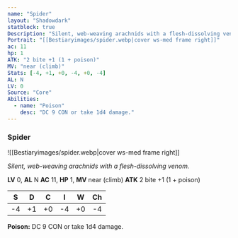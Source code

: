 ```yaml
---
name: "Spider"
layout: "Shadowdark"
statblock: true
Description: "Silent, web-weaving arachnids with a flesh-dissolving venom."
Portrait: "[[Bestiaryimages/spider.webp|cover ws-med frame right]]"
ac: 11
hp: 1
ATK: "2 bite +1 (1 + poison)"
MV: "near (climb)"
Stats: [-4, +1, +0, -4, +0, -4]
AL: N
LV: 0
Source: "Core"
Abilities:
  - name: "Poison"
    desc: "DC 9 CON or take 1d4 damage."
---
```


### Spider

![[Bestiaryimages/spider.webp|cover ws-med frame right]]

_Silent, web-weaving arachnids with a flesh-dissolving venom._

**LV** 0, **AL** N
**AC** 11, **HP** 1, **MV** near (climb)
**ATK** 2 bite +1 (1 + poison)

|  S  |  D  |  C  |  I  |  W  |  Ch  |
|:---:|:---:|:---:|:---:|:---:|:----:|
| -4 | +1 | +0 | -4 | +0 | -4 |

**Poison:** DC 9 CON or take 1d4 damage.


